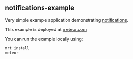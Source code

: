 notifications-example
-------------

Very simple example application demonstrating [notifications](http://atmospherejs.com/package/notifications).

This example is deployed at [meteor.com](http://notifications-example.meteor.com)

You can run the example locally using:
``` sh
mrt install
meteor
```

